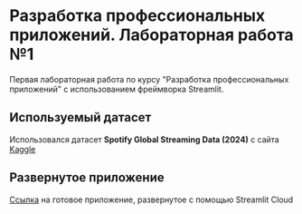 # Разработка профессиональных приложений. Лабораторная работа №1
Первая лабораторная работа по курсу "Разработка профессиональных приложений" с использованием фреймворка Streamlit.

## Используемый датасет
Использовался датасет **Spotify Global Streaming Data (2024)** с сайта [Kaggle](https://www.kaggle.com/datasets/atharvasoundankar/spotify-global-streaming-data-2024)

## Развернутое приложение
[Ссылка](https://app-lab1-gmr9e4qxsyrwenap45zisp.streamlit.app/) на готовое приложение, развернутое с помощью Streamlit Cloud